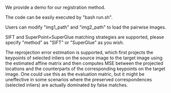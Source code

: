 We provide a demo for our registration method. 

The code can be easily executed by "bash run.sh".

Users can modify "img1_path" and "img2_path" to load the pairwise images. 

SIFT and SuperPoint+SuperGlue matching strategies are supported, please specify "method" as "SIFT" or "SuperGlue" as you wish.

The reprojection error estimation is supported, which first projects the keypoints of selected inliers on the source image to the target image using the estimated affine matrix 
and then computes MSE between the projected locations and the counterparts of the corresponding keypoints on the target image. One could use this as the evaluation matric, but
it might be uneffective in some scenarios where the preserved correspondences (selected inliers) are actually dominated by false matches.



